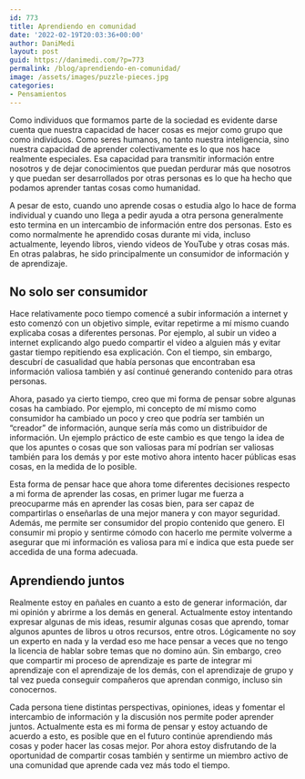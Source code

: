 ```yaml
---
id: 773
title: Aprendiendo en comunidad
date: '2022-02-19T20:03:36+00:00'
author: DaniMedi
layout: post
guid: https://danimedi.com/?p=773
permalink: /blog/aprendiendo-en-comunidad/
image: /assets/images/puzzle-pieces.jpg
categories:
- Pensamientos
---
```


Como individuos que formamos parte de la sociedad es evidente darse cuenta que nuestra capacidad de hacer cosas es mejor como grupo que como individuos. Como seres humanos, no tanto nuestra inteligencia, sino nuestra capacidad de aprender colectivamente es lo que nos hace realmente especiales. Esa capacidad para transmitir información entre nosotros y de dejar conocimientos que puedan perdurar más que nosotros y que puedan ser desarrollados por otras personas es lo que ha hecho que podamos aprender tantas cosas como humanidad.

A pesar de esto, cuando uno aprende cosas o estudia algo lo hace de forma individual y cuando uno llega a pedir ayuda a otra persona generalmente esto termina en un intercambio de información entre dos personas. Esto es como normalmente he aprendido cosas durante mi vida, incluso actualmente, leyendo libros, viendo videos de YouTube y otras cosas más. En otras palabras, he sido principalmente un consumidor de información y de aprendizaje.

## No solo ser consumidor

Hace relativamente poco tiempo comencé a subir información a internet y esto comenzó con un objetivo simple, evitar repetirme a mí mismo cuando explicaba cosas a diferentes personas. Por ejemplo, al subir un video a internet explicando algo puedo compartir el video a alguien más y evitar gastar tiempo repitiendo esa explicación. Con el tiempo, sin embargo, descubrí de casualidad que había personas que encontraban esa información valiosa también y así continué generando contenido para otras personas.

Ahora, pasado ya cierto tiempo, creo que mi forma de pensar sobre algunas cosas ha cambiado. Por ejemplo, mi concepto de mí mismo como consumidor ha cambiado un poco y creo que podría ser también un “creador” de información, aunque sería más como un distribuidor de información. Un ejemplo práctico de este cambio es que tengo la idea de que los apuntes o cosas que son valiosas para mí podrían ser valiosas también para los demás y por este motivo ahora intento hacer públicas esas cosas, en la medida de lo posible.

Esta forma de pensar hace que ahora tome diferentes decisiones respecto a mi forma de aprender las cosas, en primer lugar me fuerza a preocuparme más en aprender las cosas bien, para ser capaz de compartirlas o enseñarlas de una mejor manera y con mayor seguridad. Además, me permite ser consumidor del propio contenido que genero. El consumir mi propio y sentirme cómodo con hacerlo me permite volverme a asegurar que mi información es valiosa para mí e indica que esta puede ser accedida de una forma adecuada.

## Aprendiendo juntos

Realmente estoy en pañales en cuanto a esto de generar información, dar mi opinión y abrirme a los demás en general. Actualmente estoy intentando expresar algunas de mis ideas, resumir algunas cosas que aprendo, tomar algunos apuntes de libros u otros recursos, entre otros. Lógicamente no soy un experto en nada y la verdad eso me hace pensar a veces que no tengo la licencia de hablar sobre temas que no domino aún. Sin embargo, creo que compartir mi proceso de aprendizaje es parte de integrar mi aprendizaje con el aprendizaje de los demás, con el aprendizaje de grupo y tal vez pueda conseguir compañeros que aprendan conmigo, incluso sin conocernos.

Cada persona tiene distintas perspectivas, opiniones, ideas y fomentar el intercambio de información y la discusión nos permite poder aprender juntos. Actualmente esta es mi forma de pensar y estoy actuando de acuerdo a esto, es posible que en el futuro continúe aprendiendo más cosas y poder hacer las cosas mejor. Por ahora estoy disfrutando de la oportunidad de compartir cosas también y sentirme un miembro activo de una comunidad que aprende cada vez más todo el tiempo.